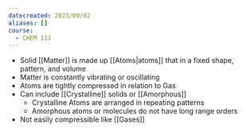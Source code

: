 ```yaml
---
datecreated: 2023/09/02
aliases: []
course:
  - CHEM 111
---
```

- Solid [[Matter]] is made up [[Atoms|atoms]] that in a fixed shape, pattern, and volume
- Matter is constantly vibrating or oscillating
- Atoms are tightly compressed in relation to Gas
- Can include [[Crystalline]] solids or [[Amorphous]]
	- Crystalline Atoms are arranged in repeating patterns
	- Amorphous atoms or molecules do not have long range orders
- Not easily compressible like [[Gases]]